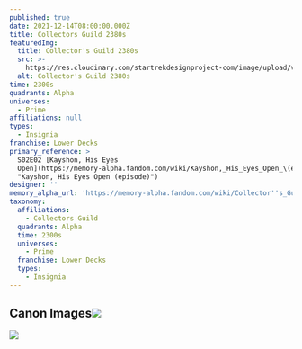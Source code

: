 ```yaml
---
published: true
date: 2021-12-14T08:00:00.000Z
title: Collectors Guild 2380s
featuredImg:
  title: Collector's Guild 2380s
  src: >-
    https://res.cloudinary.com/startrekdesignproject-com/image/upload/v1640206276/Collector_s-Guild-2380s.png
  alt: Collector's Guild 2380s
time: 2300s
quadrants: Alpha
universes:
  - Prime
affiliations: null
types:
  - Insignia
franchise: Lower Decks
primary_reference: >
  S02E02 [Kayshon, His Eyes
  Open](https://memory-alpha.fandom.com/wiki/Kayshon,_His_Eyes_Open_\(episode\)
  "Kayshon, His Eyes Open (episode)")
designer: ''
memory_alpha_url: 'https://memory-alpha.fandom.com/wiki/Collector''s_Guild?so=search'
taxonomy:
  affiliations:
    - Collectors Guild
  quadrants: Alpha
  time: 2300s
  universes:
    - Prime
  franchise: Lower Decks
  types:
    - Insignia
---
```


## Canon Images![](https://res.cloudinary.com/startrekdesignproject-com/image/upload/v1640206276/Collector_s-Guild-2380s_LDS-2x2-2.jpg)

![](https://res.cloudinary.com/startrekdesignproject-com/image/upload/v1640206275/Collector_s-Guild-2380s_LDS-2x2-1.jpg)
